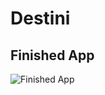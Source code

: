 # Destini
 

## Finished App
![Finished App](https://github.com/londonappbrewery/Images/blob/master/Destini.gif)





